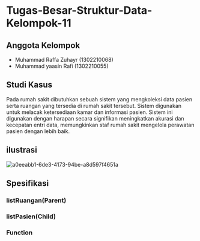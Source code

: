 # Tugas-Besar-Struktur-Data-Kelompok-11
## Anggota Kelompok
- Muhammad Raffa Zuhayr (1302210068)
- Muhammad yaasin Rafi (1302210055)

## Studi Kasus
Pada rumah sakit dibutuhkan sebuah sistem yang mengkoleksi data pasien serta ruangan yang tersedia di rumah sakit tersebut. Sistem digunakan untuk melacak ketersediaan kamar dan informasi pasien. Sistem ini digunakan dengan harapan secara signifikan meningkatkan akurasi dan kecepatan entri data, memungkinkan staf rumah sakit mengelola perawatan pasien dengan lebih baik.

## ilustrasi
![a0eeabb1-6de3-4173-94be-a8d597f4651a](https://user-images.githubusercontent.com/101196498/209756871-cf9f7238-1a2f-4c38-8851-c5d938c5d54d.jpg)
## Spesifikasi
### listRuangan(Parent)

### listPasien(Child)

### Function


